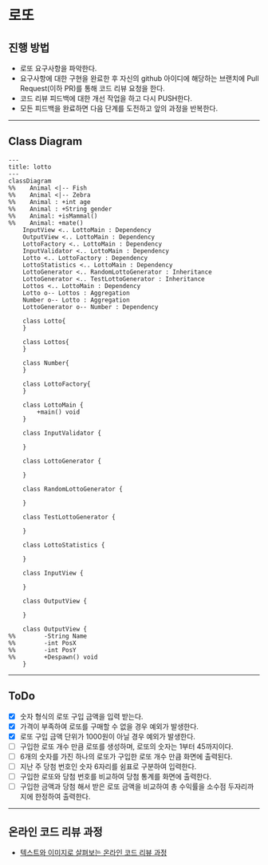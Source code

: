 # 로또
## 진행 방법
* 로또 요구사항을 파악한다.
* 요구사항에 대한 구현을 완료한 후 자신의 github 아이디에 해당하는 브랜치에 Pull Request(이하 PR)를 통해 코드 리뷰 요청을 한다.
* 코드 리뷰 피드백에 대한 개선 작업을 하고 다시 PUSH한다.
* 모든 피드백을 완료하면 다음 단계를 도전하고 앞의 과정을 반복한다.

---

## Class Diagram

```mermaid
---
title: lotto
---
classDiagram
%%    Animal <|-- Fish
%%    Animal <|-- Zebra
%%    Animal : +int age
%%    Animal : +String gender
%%    Animal: +isMammal()
%%    Animal: +mate()
    InputView <.. LottoMain : Dependency
    OutputView <.. LottoMain : Dependency
    LottoFactory <.. LottoMain : Dependency
    InputValidator <.. LottoMain : Dependency
    Lotto <.. LottoFactory : Dependency
    LottoStatistics <.. LottoMain : Dependency
    LottoGenerator <.. RandomLottoGenerator : Inheritance
    LottoGenerator <.. TestLottoGenerator : Inheritance
    Lottos <.. LottoMain : Dependency
    Lotto o-- Lottos : Aggregation
    Number o-- Lotto : Aggregation
    LottoGenerator o-- Number : Dependency

    class Lotto{
    }
        
    class Lottos{
    }

    class Number{
    }

    class LottoFactory{
    }

    class LottoMain {
        +main() void
    }

    class InputValidator {

    }

    class LottoGenerator {
            
    }

    class RandomLottoGenerator {

    }
        
    class TestLottoGenerator {

    }

    class LottoStatistics {
        
    }

    class InputView {

    }

    class OutputView {

    }

    class OutputView {
%%        -String Name
%%        -int PosX
%%        -int PosY
%%        +Despawn() void
    }
```

---

## ToDo

* [X] 숫자 형식의 로또 구입 금액을 입력 받는다.
* [X] 가격이 부족하여 로또를 구매할 수 없을 경우 예외가 발생한다.
* [X] 로또 구입 금액 단위가 1000원이 아닐 경우 예외가 발생한다.
* [ ] 구입한 로또 개수 만큼 로또를 생성하며, 로또의 숫자는 1부터 45까지이다.
* [ ] 6개의 숫자를 가진 하나의 로또가 구입한 로또 개수 만큼  화면에 출력된다.
* [ ] 지난 주 당첨 번호인 숫자 6자리를 쉼표로 구분하여 입력한다.
* [ ] 구입한 로또와 당첨 번호를 비교하여 당첨 통계를 화면에 출력한다.
* [ ] 구입한 금액과 당첨 해서 받은 로또 금액을 비교하여 총 수익률을 소수점 두자리까지에 한정하여 출력한다.

---

## 온라인 코드 리뷰 과정
* [텍스트와 이미지로 살펴보는 온라인 코드 리뷰 과정](https://github.com/next-step/nextstep-docs/tree/master/codereview)
